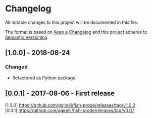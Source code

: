 # Changelog
All notable changes to this project will be documented in this file.

The format is based on [Keep a Changelog](http://keepachangelog.com/en/1.0.0/)
and this project adheres to [Semantic Versioning](http://semver.org/spec/v2.0.0.html).



## [1.0.0] - 2018-08-24
### Changed
- Refactored as Python package.



## [0.0.1] - 2017-08-06 - First release



[1.0.0] https://github.com/ggirelli/fish-prode/releases/tag/v1.0.0  
[0.0.1] https://github.com/ggirelli/fish-prode/releases/tag/v0.0.1  
